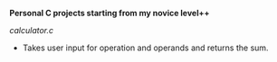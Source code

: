 **Personal C projects starting from my novice level++**

*calculator.c*
* Takes user input for operation and operands and returns the sum.
